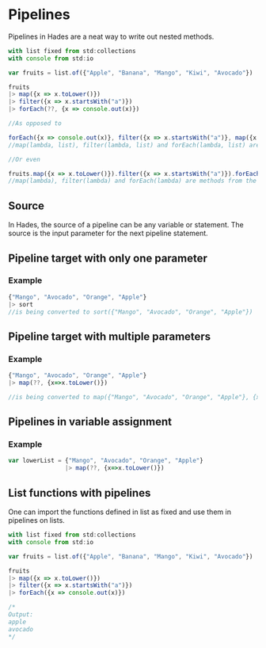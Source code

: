 # Pipelines

Pipelines in Hades are a neat way to write out nested methods.

```javascript
with list fixed from std:collections
with console from std:io

var fruits = list.of({"Apple", "Banana", "Mango", "Kiwi", "Avocado"})

fruits
|> map({x => x.toLower()})
|> filter({x => x.startsWith("a")})
|> forEach(??, {x => console.out(x)})

//As opposed to

forEach({x => console.out(x)}, filter({x => x.startsWith("a")}, map({x => x.toLower()}, fruits)))
//map(lambda, list), filter(lambda, list) and forEach(lambda, list) are static methods from the list class

//Or even

fruits.map({x => x.toLower()}).filter({x => x.startsWith("a")}).forEach({x => console.out(x)})
//map(lambda), filter(lambda) and forEach(lambda) are methods from the list class
```

## Source

In Hades, the source of a pipeline can be any variable or statement. The source is the input parameter for the next pipeline statement.

## Pipeline target with only one parameter

### Example

```javascript
{"Mango", "Avocado", "Orange", "Apple"}
|> sort
//is being converted to sort({"Mango", "Avocado", "Orange", "Apple"})
```

## Pipeline target with multiple parameters

### Example

```javascript
{"Mango", "Avocado", "Orange", "Apple"}
|> map(??, {x=>x.toLower()})

//is being converted to map({"Mango", "Avocado", "Orange", "Apple"}, {x=>x.toLower()})
```

## Pipelines in variable assignment

### Example

```javascript
var lowerList = {"Mango", "Avocado", "Orange", "Apple"}
                |> map(??, {x=>x.toLower()})
```

## List functions with pipelines

One can import the functions defined in list as fixed and use them in pipelines on lists.

```javascript
with list fixed from std:collections
with console from std:io

var fruits = list.of({"Apple", "Banana", "Mango", "Kiwi", "Avocado"})

fruits
|> map({x => x.toLower()})
|> filter({x => x.startsWith("a")})
|> forEach({x => console.out(x)})

/*
Output:
apple
avocado
*/
```

